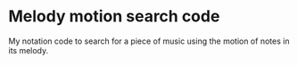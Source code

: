 # Melody motion search code
My notation code to search for a piece of music using the motion of notes in its melody.
